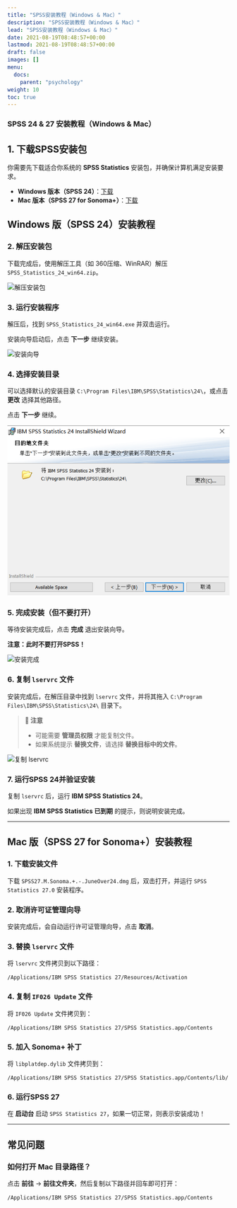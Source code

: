 ```yaml
---
title: "SPSS安装教程（Windows & Mac）"
description: "SPSS安装教程（Windows & Mac）"
lead: "SPSS安装教程（Windows & Mac）"
date: 2021-08-19T08:48:57+00:00
lastmod: 2021-08-19T08:48:57+00:00
draft: false
images: []
menu:
  docs:
    parent: "psychology"
weight: 10
toc: true
---
```


### SPSS 24 & 27 安装教程（Windows & Mac）

## 1. 下载SPSS安装包

你需要先下载适合你系统的 **SPSS Statistics** 安装包，并确保计算机满足安装要求。

- **Windows 版本（SPSS 24）**：[下载](https://git.ikxiuxin.com/https://github.com/SolitaryJune/apps/releases/download/v1.0.0/SPSS_Statistics_24_win64.zip)
- **Mac 版本（SPSS 27 for Sonoma+）**：[下载](https://git.ikxiuxin.com/https://github.com/SolitaryJune/apps/releases/download/v1.0.0/SPSS27.M.Sonoma.+.-.JuneOver24.dmg)

## Windows 版（SPSS 24）安装教程

### 2. 解压安装包

下载完成后，使用解压工具（如 360压缩、WinRAR）解压 `SPSS_Statistics_24_win64.zip`。

![解压安装包](images/win1.png)

### 3. 运行安装程序

解压后，找到 `SPSS_Statistics_24_win64.exe` 并双击运行。

安装向导启动后，点击 **下一步** 继续安装。

![安装向导](attachment://86527bb21ac966c6dfe90b46f7e5693.png)

### 4. 选择安装目录

可以选择默认的安装目录 `C:\Program Files\IBM\SPSS\Statistics\24\`，或点击 **更改** 选择其他路径。

点击 **下一步** 继续。

![选择安装目录](content/zh-cn/docs/psychology/spss/images/win2.png)

### 5. 完成安装（但不要打开）

等待安装完成后，点击 **完成** 退出安装向导。

**注意：此时不要打开SPSS！**

![安装完成](attachment://08a2998b4e15b27f6da3f8682561525.png)

### 6. 复制 `lservrc` 文件

安装完成后，在解压目录中找到 `lservrc` 文件，并将其拖入 `C:\Program Files\IBM\SPSS\Statistics\24\` 目录下。

> **📌 注意**
>
> - 可能需要 **管理员权限** 才能复制文件。
> - 如果系统提示 **替换文件**，请选择 **替换目标中的文件**。

![复制 lservrc](attachment://91c3cd4e4a1c199e0d29b9e5f2e4a37.png)

### 7. 运行SPSS 24并验证安装

复制 `lservrc` 后，运行 **IBM SPSS Statistics 24**。

如果出现 **IBM SPSS Statistics 已到期** 的提示，则说明安装完成。

---

## Mac 版（SPSS 27 for Sonoma+）安装教程

### 1. 下载安装文件

下载 `SPSS27.M.Sonoma.+.-.JuneOver24.dmg` 后，双击打开，并运行 `SPSS Statistics 27.0` 安装程序。

### 2. 取消许可证管理向导

安装完成后，会自动运行许可证管理向导，点击 **取消**。

### 3. 替换 `lservrc` 文件

将 `lservrc` 文件拷贝到以下路径：

```code
/Applications/IBM SPSS Statistics 27/Resources/Activation
```

### 4. 复制 `IF026 Update` 文件

将 `IF026 Update` 文件拷贝到：

```code
/Applications/IBM SPSS Statistics 27/SPSS Statistics.app/Contents
```

### 5. 加入 Sonoma+ 补丁

将 `libplatdep.dylib` 文件拷贝到：

```code
/Applications/IBM SPSS Statistics 27/SPSS Statistics.app/Contents/lib/
```

### 6. 运行SPSS 27

在 **启动台** 启动 `SPSS Statistics 27`，如果一切正常，则表示安装成功！

---

## 常见问题

### 如何打开 Mac 目录路径？

点击 **前往** → **前往文件夹**，然后复制以下路径并回车即可打开：

```code
/Applications/IBM SPSS Statistics 27/SPSS Statistics.app/Contents
```
